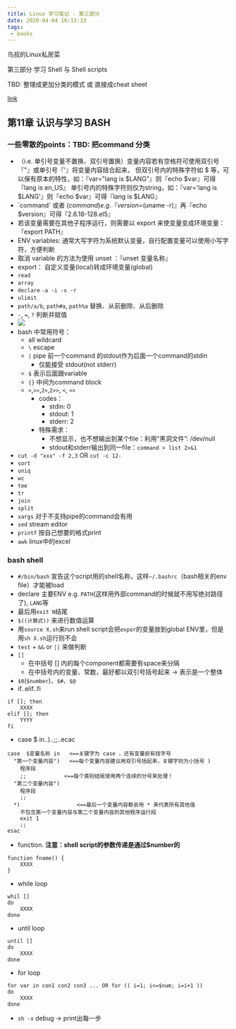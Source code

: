 ```yaml
---
title: Linux 学习笔记 - 第三部分
date: 2020-04-04 16:13:33
tags: 
 - books
---
```


鸟叔的Linux私房菜

第三部分 学习 Shell 与 Shell scripts

TBD: 整理成更加分类的模式 或 直接成cheat sheet

[link](http://cn.linux.vbird.org/linux_basic/linux_basic.php#part3)

<!-- more --> 

## 第11章 认识与学习 BASH

### 一些零散的points：TBD: 把command 分类
* （i.e. 单引号变量不置换、双引号置换）变量内容若有空格符可使用双引号『"』或单引号『'』将变量内容结合起来，
  但双引号内的特殊字符如 $ 等，可以保有原本的特性，如：『var="lang is $LANG"』则『echo $var』可得『lang is en_US』
  单引号内的特殊字符则仅为string，如：『var='lang is $LANG'』则『echo $var』可得『lang is $LANG』
*  \`command\` 或者 $(command) e.g. 『version=$(uname -r)』再『echo $version』可得『2.6.18-128.el5』
* 若该变量需要在其他子程序运行，则需要以 export 来使变量变成环境变量：『export PATH』
* ENV variables: 通常大写字符为系统默认变量，自行配置变量可以使用小写字符，方便判断 
* 取消 variable 的方法为使用 unset ：『unset 变量名称』
* export： 自定义变量(local)转成环境变量(global)
* `read`
* `array`
* `declare` `-a -i -x -r` 
* `ulimit` 
* `path/a/b`, `path#a`, `path%a` 替换、从前删除、从后删除
* `-`, `=`, `?` 判断并赋值
* <img src="https://personal-bucket-prod.s3-us-west-2.amazonaws.com/books/linux/bash_shell_load_procedure.png"/>
* bash 中常用符号：
	* all wildcard
	* `\` escape
	* `|`  pipe 前一个command 的stdout作为后面一个command的stdin
		* 仅能接受 stdout(not stderr)
	* `$` 表示后面跟variable
	* `{}` 中间为command block
	* `>`,`>>`,`2>`,`2>>`, `<`, `<<`
		* codes：
			* stdin: 0
			* stdout: 1
			* stderr: 2
		* 特殊需求：
			* 不想显示，也不想输出到某个file：利用“黑洞文件”: /dev/null
			* stdout和stderr输出到同一file：`command > list 2>&1`
* `cut -d "xxx" -f 2,3` OR `cut -c 12-`
* `sort`
* `uniq`
* `wc`
* `tee`
* `tr`
* `join`
* `split` 
* `xargs` 对于不支持pipe的command会有用
* `sed` stream editor
* `printf` 按自己想要的格式print
* `awk` linux中的excel


### bash shell

* `#/bin/bash` 宣告这个script用的shell名称，这样`~/.bashrc`（bash相关的env file）才能被load
* declare 主要ENV e.g. `PATH`(这样用外部command的时候就不用写绝对路径了), `LANG`等
* 最后用`exit N`结尾
* `$((计算式))` 来进行数值运算
* 用`source X.sh`来run shell script会把`expor`的变量放到global ENV里，但是用`sh X.sh`运行则不会
* `test` + `&&` or `||` 来做判断
* `[]`
	* 在中括号 [] 内的每个component都需要有space来分隔
	* 在中括号内的变量、常数，最好都以双引号括号起来 -> 表示是一个整体
* `$0`(`$number`)、`$#`、`$@`
* if..elif..fi
```
if []; then
	XXXX
elif []; then
    YYYY
fi
```
* case $ in..)..;;..ecac
```
case  $变量名称 in   <==关键字为 case ，还有变量前有钱字号
  "第一个变量内容")   <==每个变量内容建议用双引号括起来，关键字则为小括号 )
	程序段
	;;            <==每个类别结尾使用两个连续的分号来处理！
  "第二个变量内容")
	程序段
	;;
  *)                  <==最后一个变量内容都会用 * 来代表所有其他值
	不包含第一个变量内容与第二个变量内容的其他程序运行段
	exit 1
	;;
esac
```
* function. **注意：shell script的参数传递是通过$number的**
```
function fname() {
	XXXX
}
```
* while loop
```
whil []
do
	XXXX
done
```
* until loop
```
until []
do
	XXXX
done
```
* for loop
```
for var in con1 con2 con3 ... OR for (( i=1; i<=$num; i=i+1 ))
do
	XXXX
done
```

* `sh -x` debug -> print出每一步


































